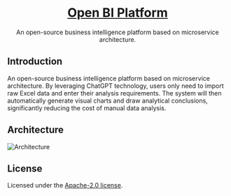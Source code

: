 <a href="https://glenncai.com">
  <h1 align="center">Open BI Platform</h1>
</a>

<p align="center">
  An open-source business intelligence platform based on microservice architecture.
</p>

## Introduction

An open-source business intelligence platform based on microservice architecture. By leveraging ChatGPT technology,
users only need to import raw Excel data and enter their analysis requirements. The
system will then automatically generate visual charts and draw analytical conclusions, significantly reducing the cost
of manual data analysis.

## Architecture

<picture>
  <source media="(prefers-color-scheme: dark)" srcset="assets/images/open-bi-platform-architecture-white.svg">
  <source media="(prefers-color-scheme: light)" srcset="assets/images/open-bi-platform-architecture-dark.svg">
  <img src="assets/images/open-bi-platform-architecture-white.png" alt="Architecture">
</picture>

## License

Licensed under
the [Apache-2.0 license](https://github.com/glenncai/open-bi-platform-backend-microservices/blob/main/LICENSE).